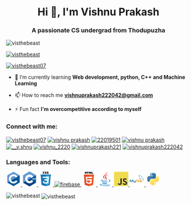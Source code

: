 <h1 align="center">Hi 👋, I'm Vishnu Prakash</h1>
<h3 align="center">A passionate CS undergrad from Thodupuzha</h3>

<p align="left"> <img src="https://komarev.com/ghpvc/?username=visthebeast&label=Profile%20views&color=0e75b6&style=flat" alt="visthebeast" /> </p>

<p align="left"> <a href="https://github.com/ryo-ma/github-profile-trophy"><img src="https://github-profile-trophy.vercel.app/?username=visthebeast" alt="visthebeast" /></a> </p>

<p align="left"> <a href="https://twitter.com/visthebeast07" target="blank"><img src="https://img.shields.io/twitter/follow/visthebeast07?logo=twitter&style=for-the-badge" alt="visthebeast07" /></a> </p>

- 🌱 I’m currently learning **Web development, python, C++ and Machine Learning**

- 📫 How to reach me **vishnuprakash222042@gmail.com**

- ⚡ Fun fact **I'm overcompetitive according to myself**

<h3 align="left">Connect with me:</h3>
<p align="left">
<a href="https://twitter.com/visthebeast07" target="blank"><img align="center" src="https://raw.githubusercontent.com/rahuldkjain/github-profile-readme-generator/master/src/images/icons/Social/twitter.svg" alt="visthebeast07" height="30" width="40" /></a>
<a href="https://linkedin.com/in/vishnu prakash" target="blank"><img align="center" src="https://raw.githubusercontent.com/rahuldkjain/github-profile-readme-generator/master/src/images/icons/Social/linked-in-alt.svg" alt="vishnu prakash" height="30" width="40" /></a>
<a href="https://stackoverflow.com/users/22019501" target="blank"><img align="center" src="https://raw.githubusercontent.com/rahuldkjain/github-profile-readme-generator/master/src/images/icons/Social/stack-overflow.svg" alt="22019501" height="30" width="40" /></a>
<a href="https://fb.com/vishnu prakash" target="blank"><img align="center" src="https://raw.githubusercontent.com/rahuldkjain/github-profile-readme-generator/master/src/images/icons/Social/facebook.svg" alt="vishnu prakash" height="30" width="40" /></a>
<a href="https://instagram.com/__v.shnu" target="blank"><img align="center" src="https://raw.githubusercontent.com/rahuldkjain/github-profile-readme-generator/master/src/images/icons/Social/instagram.svg" alt="__v.shnu" height="30" width="40" /></a>
<a href="https://www.codechef.com/users/vishnu_2220" target="blank"><img align="center" src="https://cdn.jsdelivr.net/npm/simple-icons@3.1.0/icons/codechef.svg" alt="vishnu_2220" height="30" width="40" /></a>
<a href="https://www.hackerrank.com/vishnuprakash221" target="blank"><img align="center" src="https://raw.githubusercontent.com/rahuldkjain/github-profile-readme-generator/master/src/images/icons/Social/hackerrank.svg" alt="vishnuprakash221" height="30" width="40" /></a>
<a href="https://www.leetcode.com/vishnuprakash222042" target="blank"><img align="center" src="https://raw.githubusercontent.com/rahuldkjain/github-profile-readme-generator/master/src/images/icons/Social/leet-code.svg" alt="vishnuprakash222042" height="30" width="40" /></a>
</p>

<h3 align="left">Languages and Tools:</h3>
<p align="left"> <a href="https://www.cprogramming.com/" target="_blank" rel="noreferrer"> <img src="https://raw.githubusercontent.com/devicons/devicon/master/icons/c/c-original.svg" alt="c" width="40" height="40"/> </a> <a href="https://www.w3schools.com/cpp/" target="_blank" rel="noreferrer"> <img src="https://raw.githubusercontent.com/devicons/devicon/master/icons/cplusplus/cplusplus-original.svg" alt="cplusplus" width="40" height="40"/> </a> <a href="https://www.w3schools.com/css/" target="_blank" rel="noreferrer"> <img src="https://raw.githubusercontent.com/devicons/devicon/master/icons/css3/css3-original-wordmark.svg" alt="css3" width="40" height="40"/> </a> <a href="https://firebase.google.com/" target="_blank" rel="noreferrer"> <img src="https://www.vectorlogo.zone/logos/firebase/firebase-icon.svg" alt="firebase" width="40" height="40"/> </a> <a href="https://www.w3.org/html/" target="_blank" rel="noreferrer"> <img src="https://raw.githubusercontent.com/devicons/devicon/master/icons/html5/html5-original-wordmark.svg" alt="html5" width="40" height="40"/> </a> <a href="https://www.java.com" target="_blank" rel="noreferrer"> <img src="https://raw.githubusercontent.com/devicons/devicon/master/icons/java/java-original.svg" alt="java" width="40" height="40"/> </a> <a href="https://developer.mozilla.org/en-US/docs/Web/JavaScript" target="_blank" rel="noreferrer"> <img src="https://raw.githubusercontent.com/devicons/devicon/master/icons/javascript/javascript-original.svg" alt="javascript" width="40" height="40"/> </a> <a href="https://www.mysql.com/" target="_blank" rel="noreferrer"> <img src="https://raw.githubusercontent.com/devicons/devicon/master/icons/mysql/mysql-original-wordmark.svg" alt="mysql" width="40" height="40"/> </a> <a href="https://www.python.org" target="_blank" rel="noreferrer"> <img src="https://raw.githubusercontent.com/devicons/devicon/master/icons/python/python-original.svg" alt="python" width="40" height="40"/> </a> </p>

<p><img align="left" src="https://github-readme-stats.vercel.app/api/top-langs?username=visthebeast&show_icons=true&locale=en&layout=compact" alt="visthebeast" /></p>

<p>&nbsp;<img align="center" src="https://github-readme-stats.vercel.app/api?username=visthebeast&show_icons=true&locale=en" alt="visthebeast" /></p>
